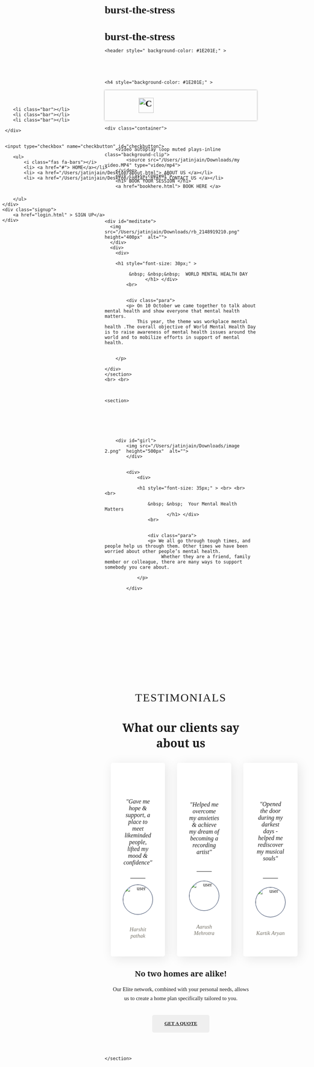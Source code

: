 # burst-the-stress
# burst-the-stress
<!DOCTYPE html>
<html lang="en">
<head>
    <meta charset="UTF-8">
    <meta name="viewport" content="width=device-width, initial-scale=1.0">
    <title>BURST THE  STRESS</title>    
    

  
</head>

<body>

    <header style=" background-color: #1E201E;" > 


    

    
    <h4 style="background-color: #1E201E;" >  


    
<nav>
    <div class="navbar"> 
    <img src  ="/Users/jatinjain/Downloads/logo.png" alt="Cursive fonts" height="40px" style="margin-left: 50px;" >
   </div>
    <div class="navlinks">
     <div class="bars"> 
        
        <li class="bar"></li>
        <li class="bar"></li>
        <li class="bar"></li>
    
     </div>

     
     <input type="checkbox" name="checkbutton" id="checkbutton">

        <ul> 
            <i class="fas fa-bars"></i>
            <li> <a href="#"> HOME</a></li>
            <li> <a href="/Users/jatinjain/Desktop/about.html"> ABOUT US </a></li>
            <li> <a href="/Users/jatinjain/Desktop/contact.html"> CONTACT US </a></li>
            

            
        </ul>
    </div>
    <div class="signup">
        <a href="login.html" > SIGN UP</a>
    </div>
</nav> 

</h4>
</header>


<section>

    <div class="container">

    

        <video autoplay loop muted plays-inline class="background-clip">
            <source src="/Users/jatinjain/Downloads/my video.MP4" type="video/mp4">
        </video> 
        <div class="content">
        <h1> BOOK YOUR SESSION </h1>
        <a href="bookhere.html"> BOOK HERE </a>
        
</div>
</section>
<br><br><br>
    <section>
    

    <div id="meditate">  
      <img src="/Users/jatinjain/Downloads/rb_2148919210.png"  height="400px"  alt="">
      </div>
      <div>
        <div>

        <h1 style="font-size: 30px;" > 

             &nbsp; &nbsp;&nbsp;  WORLD MENTAL HEALTH DAY 
                   </h1> </div>
            <br>


            <div class="para">
            <p> On 10 October we came together to talk about mental health and show everyone that mental health matters.
                This year, the theme was workplace mental health .The overall objective of World Mental Health Day is to raise awareness of mental health issues around the world and to mobilize efforts in support of mental health.
                
                
        </p>

    </div>
    </section>
    <br> <br>



    <section>
<br><br><br><br>

        <div id="girl">      
            <img src="/Users/jatinjain/Downloads/image 2.png"  height="500px"  alt="">
            </div>
            

            <div>
                <div>
        
                <h1 style="font-size: 35px;" > <br> <br> <br>  
                   
                    &nbsp; &nbsp;  Your Mental Health Matters 
                           </h1> </div>
                    <br>
        
        
                    <div class="para">
                    <p> We all go through tough times, and people help us through them. Other times we have been worried about other people’s mental health.
                         Whether they are a friend, family member or colleague, there are many ways to support somebody you care about.
                        
                </p>
        
            </div>
        
</section>


<br><br><br><br><br><br>
<br><br><br><br><br><br>





<!-- section class for counter-->


<section>



<link
href="https://cdn.jsdelivr.net/npm/remixicon@3.2.0/fonts/remixicon.css"
rel="stylesheet"
/>
<link rel="stylesheet" href="styles.css" />
<title>Web Design Mastery | Responsive Testimonials</title>
</head>
<body>
<div class="section__container">
<div class="header">
  <p style="font-size: 30px;">TESTIMONIALS</p>
  <h1 style="font-size: 30px;">What our clients say about us</h1>
</div>
<div class="testimonials__grid">
  <div class="card">
    <span><i class="ri-double-quotes-l"></i></span>
    <p>
      "Gave me hope & support, a place to meet likeminded people, lifted my mood & confidence"
    </p>
    <hr />
    <img src="/Users/jatinjain/Downloads/smiling-young-man-glasses (1)/4219872d-0389-4ebc-9db6-5ab30796bfdc.jpg" alt="user" />
    <p class="name">Harshit pathak</p>
  </div>
  <div class="card">
    <span><i class="ri-double-quotes-l"></i></span>
    <p>
      "Helped me overcome my anxieties & achieve my dream of becoming a recording artist"    </p>
    <hr />
    <img src="/Users/jatinjain/Downloads/testimonial.png" alt="user" />
    <p class="name">Aarush Mehrotra</p>
  </div>
  <div class="card">
    <span><i class="ri-double-quotes-l"></i></span>
    <p>
      "Opened the door during my darkest days - helped me rediscover my musical souls"    </p>
    <hr />
    <img src="/Users/jatinjain/Downloads/testimonial.png"  alt="user" />
    <p class="name">Kartik Aryan</p>
  </div>
</div>
<footer>
<div class="footer">
  <h4>No two homes are alike!</h4>
  <p>
    Our Elite network, combined with your personal needs, allows us to
    create a home plan specifically tailored to you.
  </p>

  <button><a href="/Users/jatinjain/Desktop/getaquote.html"  > GET A QUOTE  </a></button>
</div>
</div>
    
    </section>
</footer>
    
        
    
      


</body>

</html>
































<style>


*{
    padding: 0;
    margin: 0;
    box-sizing: border-box;
    font-family: 'Poppins';
}



.container{
    width: 100%;
    height: 89.5vh;
    background-color: rgba(0,0,0,0.4);
    display: flex;
    align-items: center;
    justify-content: center;
    
}

.content{
    text-align: center;
}

.content h1{
    font-size: 95px;
    color: #fff;
    margin-bottom: 50px;
}

.content a{
    font-size: 23px;
    color: #fff;
    text-decoration: none;
    border: 2px solid #fff;
    padding: 15px 25px;
    border-radius: 50px;
    transition: 0.3s;
}

.content a:hover{
    background-color: #1E201E;
    color: #fff;
}

.background-clip{
    position: absolute;
    right: 0;
    bottom: 0;
    z-index: -1;
}

@media (min-aspect-ratio:16/9) {
    .background-clip{
        width: 100%;
        height: auto;
    }
}

@media (max-aspect-ratio:16/9) {
    .background-clip{
        width: auto;
        height: 100%;
    }
}





nav{    
    padding: 20px 40px;
    box-shadow: 0 0 4px 0 rgba(0,0,0,0.4);
    display: flex;
    justify-content: space-between;
    font-family: 'poppins' , sans-serif;

}

.navbar{
    font-weight: bold ;
    font-size: 24px;

}

.navlinks ul{ 
    display: flex;
    float : right; 
    list-style: none;

}


.navlinks ul li {
    padding: 4px 20px ;
}
.navlinks ul li a{
    color: #fff;
    text-decoration: none;

}


.navlinks ul li a:hover { 
    color: #ECDFCC  ;
}


@media (max-width:893px)
{ 
    .navlinks ul{flex-direction:column; display:none;}
}

.signup{
    padding-top: 5px;
}
.signup a{
    color: white;
    text-decoration: none;
    font-weight: bold;
    background-color: black;
    padding: 10px 20px;
    border-radius: 50px;
    transition: 0.3s ease; 
}
.signup a:hover{
    color: black;
    background-color: #f3f3f3;
    transition: 0.3s ease;
}

.bars .bar{
    background-color: #ffff;
    width: 20px;
    height: 3px;
    margin: 2px;
    list-style: none;

}


.bars{
    position: absolute;
    left:6px;
    padding-top: 10px;
}

#checkbutton
{
    position: absolute;
    left: 6px;
    margin-top: 10px;
    opacity: 0;

}

#checkbutton:checked ~ul
{
    display: block  ;
}

#girl 
{
    float: left;
    padding-bottom: -20px;
}

#meditate
{
    
    float: right;
    

}
.para 
{
     display: flex;
     justify-content: space-between;
     align-items: center ;
     padding: 2rem 2rem;
     font-size: 20px;
     font-family: 'overlock';
     color: #3C3D37;
     font-size: x-large;
     font-style: italic;
     
}





.info{
    padding-left: 20px;
     border-radius:20px ;
}



.mentalhealth {
    width: 100%;
    display: inline-block;
    color: #1E201E;
    padding-top: 80px;
    font-size: x-large;
    
}

.title h1{
    margin-bottom: 30px;
}
.title p{
    font-size: 13px;
    line-height: 22px;
}
.row{
    width: 85%;
    display: flex;
    align-items: center;
    justify-content: space-between;
    position: absolute;
    top: 40%;
    left: 50%;
    transform: translate(-50%,-50%);
}
.col{
    flex-basis: 22%;
    text-align: center;
    color: #1E201E;
}
.counter-box{
    width: 100%;
    height: 100%;
    background: #fff;
    padding: 20px 0;
    border-radius: 5px;
    box-shadow: 0 0 20px -4px #66676c;
}
h2,span{
    display: inline-block;
    margin: 15px 0;
    font-size: 50px;
    color: #000;
}
.counter-box .fa{
    font-size: 40px;
    color: #009688;
    display: block;
}


.types{
    text-align: center;
    align-items: center;
    font-size: x-large;
}

#disorder{
    
    text-align: center;
}


.boy
{ 
margin-left: 40px;

}






:root {
  --primary-color: #1a2c50;
  --secondary-color: #f4f7fe;
  --text-dark: #333333;
  --text-light: #767268;
  --extra-light: #ffffff;
}


.section__container {
  width: 100%;
  max-width: 1200px;
  margin: auto;
  padding: 1rem;
  text-align: center;
}

.header {
  margin-bottom: 2rem;
}

.header p {
  letter-spacing: 2px;
  font-size: 1rem;
  font-weight: 500;
}

.header h1 {
  font-family: "Noto Serif", serif;
  font-size: 2rem;
  font-weight: 900;
}

.testimonials__grid {
  width: 100%;
  display: grid;
  grid-template-columns: repeat(3, 1fr);
  gap: 2rem;
  margin-bottom: 2rem;
}

.card {
  padding: 2rem;
  display: grid;
  gap: 1rem;
  background-color: var(--extra-light);
  border-radius: 5px;
  box-shadow: 5px 5px 30px rgba(0, 0, 0, 0.1);
  cursor: pointer;
}

.card i {
  font-size: 2.5rem;
  color: gold;
}

.card p {
  font-size: 1rem;
  font-weight: 500;
  font-style: italic;
}

.card hr {
  width: 40px;
  margin: auto;
  color: var(--text-light);
}

.card img {
  width: 80px;
  height: 80px;
  margin: auto;
  border-radius: 100%;
  border: 1px solid var(--primary-color);
}

.card .name {
  font-size: 0.9rem;
  font-weight: 400;
  color: var(--text-light);
  transition: 0.3s;
}

.card .name:hover {
  color: var(--primary-color);
}

.footer h4 {
  font-family: "Noto Serif", serif;
  font-size: 1.25rem;
  font-weight: 900;
  margin-bottom: 1rem;
}

.footer p {
  max-width: 450px;
  margin: auto;
  font-size: 0.9rem;
  line-height: 1.5rem;
  margin-bottom: 2rem;
}

.footer button {
  padding: 1rem 2rem;
  outline: 2px;
  border: none;
  font-size: 0.8rem;
  font-weight: 600;
  color: black;
  border-radius: 5px;
  cursor: pointer;
}

@media (width < 900px) {
  .testimonials__grid {
    grid-template-columns: repeat(2, 1fr);
    gap: 1rem;
  }
}

@media (width < 600px) {
  .testimonials__grid {
    grid-template-columns: repeat(1, 1fr);
  }
}



















</style>









